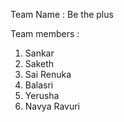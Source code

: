 Team Name : Be the plus

Team members :

1. Sankar
2. Saketh
3. Sai Renuka
4. Balasri
5. Yerusha
6. Navya Ravuri

